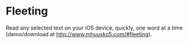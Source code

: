 Fleeting
=====
Read any selected text on your iOS device, quickly, one word at a time (demo/download at http://www.mhuusko5.com/#fleeting).
